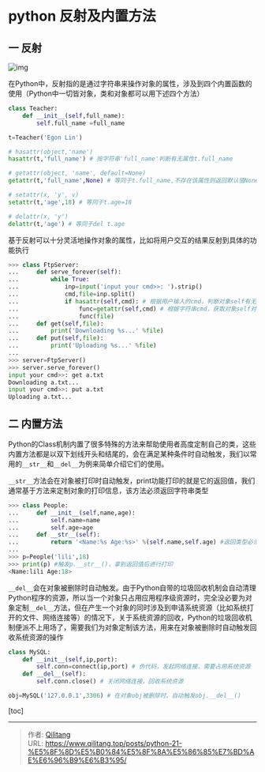 # python 反射及内置方法




## 一 反射

![img](https://gitee.com/qilitang/Img/raw/master/img/1825659-20191014122618037-617244642.gif)

在Python中，反射指的是通过字符串来操作对象的属性，涉及到四个内置函数的使用（Python中一切皆对象，类和对象都可以用下述四个方法）

```python
class Teacher:
    def __init__(self,full_name):
        self.full_name =full_name

t=Teacher('Egon Lin')

# hasattr(object,'name')
hasattr(t,'full_name') # 按字符串'full_name'判断有无属性t.full_name

# getattr(object, 'name', default=None)
getattr(t,'full_name',None) # 等同于t.full_name,不存在该属性则返回默认值None

# setattr(x, 'y', v)
setattr(t,'age',18) # 等同于t.age=18

# delattr(x, 'y')
delattr(t,'age') # 等同于del t.age
```



基于反射可以十分灵活地操作对象的属性，比如将用户交互的结果反射到具体的功能执行

```python
>>> class FtpServer:
...     def serve_forever(self):
...         while True:
...             inp=input('input your cmd>>: ').strip()
...             cmd,file=inp.split()
...             if hasattr(self,cmd): # 根据用户输入的cmd，判断对象self有无对应的方法属性
...                 func=getattr(self,cmd) # 根据字符串cmd，获取对象self对应的方法属性
...                 func(file)
...     def get(self,file):
...         print('Downloading %s...' %file)
...     def put(self,file):
...         print('Uploading %s...' %file)
... 
>>> server=FtpServer()
>>> server.serve_forever()
input your cmd>>: get a.txt
Downloading a.txt...
input your cmd>>: put a.txt
Uploading a.txt...
```

## 二 内置方法

Python的Class机制内置了很多特殊的方法来帮助使用者高度定制自己的类，这些内置方法都是以双下划线开头和结尾的，会在满足某种条件时自动触发，我们以常用的```__str__```和```__del__```为例来简单介绍它们的使用。



```__str__```方法会在对象被打印时自动触发，print功能打印的就是它的返回值，我们通常基于方法来定制对象的打印信息，该方法必须返回字符串类型

```python
>>> class People:
...     def __init__(self,name,age):
...         self.name=name
...         self.age=age
...     def __str__(self):
...         return '<Name:%s Age:%s>' %(self.name,self.age) #返回类型必须是字符串
... 
>>> p=People('lili',18)
>>> print(p) #触发p.__str__()，拿到返回值后进行打印
<Name:lili Age:18>
```

```__del__```会在对象被删除时自动触发。由于Python自带的垃圾回收机制会自动清理Python程序的资源，所以当一个对象只占用应用程序级资源时，完全没必要为对象定制```__del__```方法，但在产生一个对象的同时涉及到申请系统资源（比如系统打开的文件、网络连接等）的情况下，关于系统资源的回收，Python的垃圾回收机制便派不上用场了，需要我们为对象定制该方法，用来在对象被删除时自动触发回收系统资源的操作

```python
class MySQL:
    def __init__(self,ip,port):
        self.conn=connect(ip,port) # 伪代码，发起网络连接，需要占用系统资源
    def __del__(self):
        self.conn.close() # 关闭网络连接，回收系统资源

obj=MySQL('127.0.0.1',3306) # 在对象obj被删除时，自动触发obj.__del__()
```

[toc]

---

> 作者: [Qilitang](https://github.com/qilitang)  
> URL: https://www.qilitang.top/posts/python-21-%E5%8F%8D%E5%B0%84%E5%8F%8A%E5%86%85%E7%BD%AE%E6%96%B9%E6%B3%95/  


